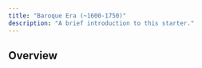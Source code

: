 ```yaml
---
title: "Baroque Era (~1600-1750)"
description: "A brief introduction to this starter."
---
```

## Overview

